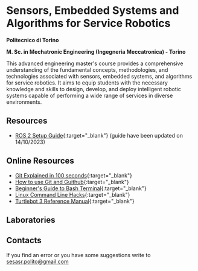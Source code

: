 # Sensors, Embedded Systems and Algorithms for Service Robotics

__Politecnico di Torino__

__M. Sc. in Mechatronic Engineering (Ingegneria Meccatronica) - Torino__

This advanced engineering master's course provides a comprehensive understanding of the fundamental concepts, methodologies, and technologies associated with sensors, embedded systems, and algorithms for service robotics. It aims to equip students with the necessary knowledge and skills to design, develop, and deploy intelligent robotic systems capable of performing a wide range of services in diverse environments.

## Resources
- [ROS 2 Setup Guide](https://sesasr-course.github.io/ros2_setup_guide/){:target="_blank"} (guide have been updated on 14/10/2023)


## Online Resources
- [Git Explained in 100 seconds](https://youtu.be/hwP7WQkmECE){:target="_blank"}
- [How to use Git and Guithub](https://youtu.be/HkdAHXoRtos){:target="_blank"}
- [Beginner's Guide to Bash Terminal](https://youtu.be/oxuRxtrO2Ag){:target="_blank"}
- [Linux Command Line Hacks](https://youtu.be/mV_8GbzwZMM){:target="_blank"}
- [Turtlebot 3 Reference Manual](https://emanual.robotis.com/docs/en/platform/turtlebot3/overview/){:target="_blank"}

## Laboratories

## Contacts
If you find an error or you have some suggestions write to sesasr.polito@gmail.com
